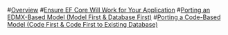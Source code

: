 #[Overview](index.md)
#[Ensure EF Core Will Work for Your Application](ensure-requirements.md)
#[Porting an EDMX-Based Model (Model First & Database First)](port-edmx.md)
#[Porting a Code-Based Model (Code First & Code First to Existing Database)](port-code.md)
